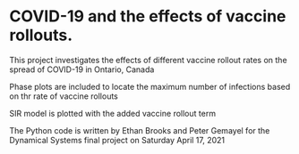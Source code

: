 # COVID-19 and the effects of vaccine rollouts.

This project investigates the effects of different vaccine rollout rates on the spread of COVID-19 in Ontario, Canada

Phase plots are included to locate the maximum number of infections based on thr rate of vaccine rollouts

SIR model is plotted with the added vaccine rollout term

The Python code is written by Ethan Brooks and Peter Gemayel for the Dynamical Systems final project on Saturday April 17, 2021



